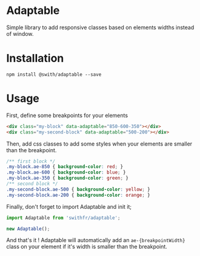 # Adaptable

Simple library to add responsive classes based on elements widths instead of window. 

# Installation

`npm install @swith/adaptable --save`

# Usage

First, define some breakpoints for your elements
```html
<div class="my-block" data-adaptable="850-600-350"></div>
<div class="my-second-block" data-adaptable="500-200"></div>
```

Then, add css classes to add some styles when your elements are smaller than the breakpoint.

```css
/** first block */
.my-block.ae-850 { background-color: red; }
.my-block.ae-600 { background-color: blue; }
.my-block.ae-350 { background-color: green; }
/** second block */
.my-second-block.ae-500 { background-color: yellow; }
.my-second-block.ae-200 { background-color: orange; }
```

Finally, don't forget to import Adaptable and init it;

```javascript
import Adaptable from 'swithfr/adaptable';

new Adaptable();
```

And that's it ! Adaptable will automatically add an `ae-{breakpointWidth}` class on your element if it's width is smaller than the breakpoint.